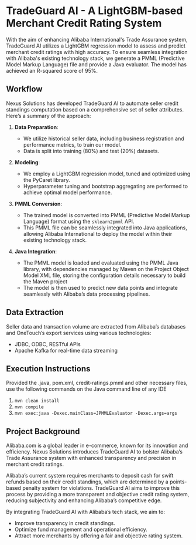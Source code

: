 # TradeGuard AI - A LightGBM-based Merchant Credit Rating System

With the aim of enhancing Alibaba International's Trade Assurance system, TradeGuard AI utilizes a LightGBM regression model to assess and predict merchant credit ratings with high accuracy. To ensure seamless integration with Alibaba's existing technology stack, we generate a PMML (Predictive Model Markup Language) file and provide a Java evaluator. The model has achieved an R-squared score of 95%.


## Workflow

Nexus Solutions has developed TradeGuard AI to automate seller credit standings computation based on a comprehensive set of seller attributes. Here’s a summary of the approach:

1. **Data Preparation**:
   - We utilize historical seller data, including business registration and performance metrics, to train our model.
   - Data is split into training (80%) and test (20%) datasets.

2. **Modeling**:
   - We employ a LightGBM regression model, tuned and optimized using the PyCaret library.
   - Hyperparameter tuning and bootstrap aggregating are performed to achieve optimal model performance.

3. **PMML Conversion**:
   - The trained model is converted into PMML (Predictive Model Markup Language) format using the `sklearn2pmml` API.
   - This PMML file can be seamlessly integrated into Java applications, allowing Alibaba International to deploy the model within their existing technology stack.

4. **Java Integration**:
   - The PMML model is loaded and evaluated using the PMML Java library, with dependencies managed by Maven on the Project Object Model XML file, storing the configuration details necessary to build the Maven project
   - The model is then used to predict new data points and integrate seamlessly with Alibaba’s data processing pipelines.


## Data Extraction

Seller data and transaction volume are extracted from Alibaba’s databases and OneTouch’s export services using various technologies:
- JDBC, ODBC, RESTful APIs
- Apache Kafka for real-time data streaming

## Execution Instructions
Provided the .java, pom.xml, credit-ratings.pmml and other necessary files, use the following commands on the Java command line of any IDE
1. ```mvn clean install```
2. ```mvn compile```
3. ```mvn exec:java -Dexec.mainClass=JPMMLEvaluator -Dexec.args=args```

  
## Project Background

Alibaba.com is a global leader in e-commerce, known for its innovation and efficiency. Nexus Solutions introduces TradeGuard AI to bolster Alibaba’s Trade Assurance system with enhanced transparency and precision in merchant credit ratings. 

Alibaba’s current system requires merchants to deposit cash for swift refunds based on their credit standings, which are determined by a points-based penalty system for violations. TradeGuard AI aims to improve this process by providing a more transparent and objective credit rating system, reducing subjectivity and enhancing Alibaba’s competitive edge.

By integrating TradeGuard AI with Alibaba’s tech stack, we aim to:
- Improve transparency in credit standings.
- Optimize fund management and operational efficiency.
- Attract more merchants by offering a fair and objective rating system.

